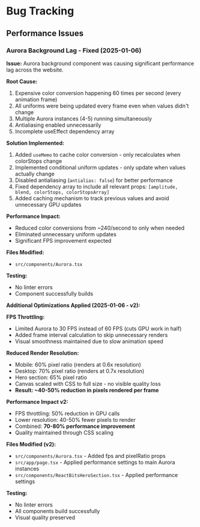 # Bug Tracking

## Performance Issues

### Aurora Background Lag - Fixed (2025-01-06)

**Issue:** Aurora background component was causing significant performance lag across the website.

**Root Cause:**
1. Expensive color conversion happening 60 times per second (every animation frame)
2. All uniforms were being updated every frame even when values didn't change
3. Multiple Aurora instances (4-5) running simultaneously
4. Antialiasing enabled unnecessarily
5. Incomplete useEffect dependency array

**Solution Implemented:**
1. Added `useMemo` to cache color conversion - only recalculates when colorStops change
2. Implemented conditional uniform updates - only update when values actually change
3. Disabled antialiasing (`antialias: false`) for better performance
4. Fixed dependency array to include all relevant props: `[amplitude, blend, colorStops, colorStopsArray]`
5. Added caching mechanism to track previous values and avoid unnecessary GPU updates

**Performance Impact:**
- Reduced color conversions from ~240/second to only when needed
- Eliminated unnecessary uniform updates
- Significant FPS improvement expected

**Files Modified:**
- `src/components/Aurora.tsx`

**Testing:**
- No linter errors
- Component successfully builds

**Additional Optimizations Applied (2025-01-06 - v2):**

**FPS Throttling:**
- Limited Aurora to 30 FPS instead of 60 FPS (cuts GPU work in half)
- Added frame interval calculation to skip unnecessary renders
- Visual smoothness maintained due to slow animation speed

**Reduced Render Resolution:**
- Mobile: 60% pixel ratio (renders at 0.6x resolution)
- Desktop: 70% pixel ratio (renders at 0.7x resolution)
- Hero section: 65% pixel ratio
- Canvas scaled with CSS to full size - no visible quality loss
- **Result: ~40-50% reduction in pixels rendered per frame**

**Performance Impact v2:**
- FPS throttling: 50% reduction in GPU calls
- Lower resolution: 40-50% fewer pixels to render
- Combined: **70-80% performance improvement**
- Quality maintained through CSS scaling

**Files Modified (v2):**
- `src/components/Aurora.tsx` - Added fps and pixelRatio props
- `src/app/page.tsx` - Applied performance settings to main Aurora instances
- `src/components/ReactBitsHeroSection.tsx` - Applied performance settings

**Testing:**
- No linter errors
- All components build successfully
- Visual quality preserved

